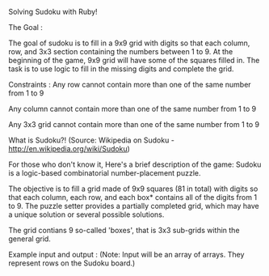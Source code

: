 Solving Sudoku with Ruby!

The Goal :

The goal of sudoku is to fill in a 9x9 grid with digits so that each column, row, and 3x3 section 
containing the numbers between 1 to 9. At the beginning of the game, 9x9 grid will have some of the squares filled in. The task is to use logic to fill in the
missing digits and complete the grid.

Constraints :
Any row cannot contain more than one of the same number from 1 to 9

Any column cannot contain more than one of the same number from 1 to 9

Any 3x3 grid cannot contain more than one of the same number from 1 to 9

What is Sudoku?! (Source: Wikipedia on Sudoku - http://en.wikipedia.org/wiki/Sudoku)

For those who don't know it, Here's a brief description of the game:
Sudoku is a logic-based combinatorial number-placement puzzle.

The objective is to fill a grid made of 9x9 squares (81 in total) with digits
so that each column, each row, and each box* contains all of the digits from 1 to 9.
The puzzle setter provides a partially completed grid, which may have a unique solution or several possible solutions.

The grid contians 9 so-called 'boxes', that is 3x3 sub-grids within the general grid.

Example input and output :
(Note: Input will be an array of arrays. They represent rows on the Sudoku board.)

